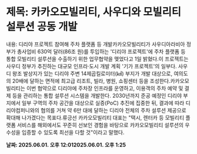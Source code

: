 # **제목: 카카오모빌리티, 사우디와 모빌리티 설루션 공동 개발**

  내용: 디리야 프로젝트 참여해 주차 플랫폼 등 개발카카오모빌리티가 사우디아라비아 정부가 총사업비 630억 달러(86조 원)를 투입하는 '디리야 프로젝트'에 주차 플랫폼 등 통합 모빌리티 설루션을 수출하기 위한 업무협약을 맺었다고 1일 밝혔다.이 프로젝트는 사우디 정부가 추진하는 대규모 인프라·도시 개발 계획 '기가 프로젝트'의 일부다. 사우디 왕조 발상지가 있는 디리야 주변 14제곱킬로미터(㎢) 부지가 개발 대상으로, 여의도의 20배에 달하는 면적에 최고급 리조트, 빌라, 병원, 쇼핑센터 등을 조성한다.카카오모빌리티는 이번 협약으로 디리야에 주차장 인프라를 운영하고, 이용객의 주차 예약 및 결제 등을 관리하는 통합 설루션 시스템을 개발한다. 2030년까지 준공 예정인 디리야 부지에서 일부 구역의 주차 공간을 대상으로 실증(PoC) 추진에 집중한 뒤, 결과에 따라 디리야컴퍼니와의 협의를 거쳐 약 6만 대에 달하는 디리야 전체의 주차 설루션 제공으로 확대해 나가겠다는 목표다.류긍선 카카오모빌리티 대표는 "택시, 렌터카 등 모빌리티 플랫폼 서비스를 해외에서도 꾸준히 선보인 경험을 바탕으로 카카오모빌리티 설루션의 우수성을 입증할 수 있도록 최선을 다할 것"이라고 말했다.

  **날짜: 2025.06.01. 오후 12:012025.06.01. 오후 1:25**